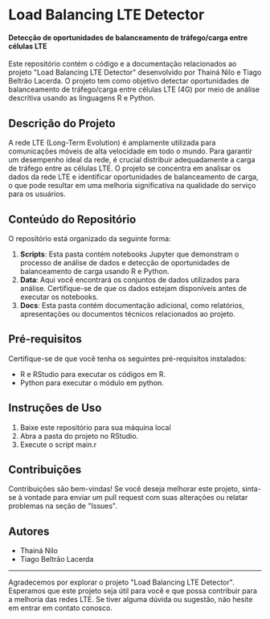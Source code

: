 # Load Balancing LTE Detector
#### Detecção de oportunidades de balanceamento de tráfego/carga entre células LTE
Este repositório contém o código e a documentação relacionados ao projeto "Load Balancing LTE Detector" desenvolvido por Thainá Nilo e Tiago Beltrão Lacerda. O projeto tem como objetivo detectar oportunidades de balanceamento de tráfego/carga entre células LTE (4G) por meio de análise descritiva usando as linguagens R e Python.

## Descrição do Projeto
A rede LTE (Long-Term Evolution) é amplamente utilizada para comunicações móveis de alta velocidade em todo o mundo. Para garantir um desempenho ideal da rede, é crucial distribuir adequadamente a carga de tráfego entre as células LTE. O projeto se concentra em analisar os dados da rede LTE e identificar oportunidades de balanceamento de carga, o que pode resultar em uma melhoria significativa na qualidade do serviço para os usuários.

## Conteúdo do Repositório
O repositório está organizado da seguinte forma:
1. **Scripts**: Esta pasta contém notebooks Jupyter que demonstram o processo de análise de dados e detecção de oportunidades de balanceamento de carga usando R e Python.
2. **Data**: Aqui você encontrará os conjuntos de dados utilizados para análise. Certifique-se de que os dados estejam disponíveis antes de executar os notebooks.
3. **Docs**: Esta pasta contém documentação adicional, como relatórios, apresentações ou documentos técnicos relacionados ao projeto.

## Pré-requisitos
Certifique-se de que você tenha os seguintes pré-requisitos instalados:
- R e RStudio para executar os códigos em R.
- Python para executar o módulo em python.

## Instruções de Uso
1. Baixe este repositório para sua máquina local
2. Abra a pasta do projeto no RStudio.
3. Execute o script main.r

## Contribuições
Contribuições são bem-vindas! Se você deseja melhorar este projeto, sinta-se à vontade para enviar um pull request com suas alterações ou relatar problemas na seção de "Issues".

## Autores
- Thainá Nilo
- Tiago Beltrão Lacerda

---

Agradecemos por explorar o projeto "Load Balancing LTE Detector". Esperamos que este projeto seja útil para você e que possa contribuir para a melhoria das redes LTE. Se tiver alguma dúvida ou sugestão, não hesite em entrar em contato conosco.
